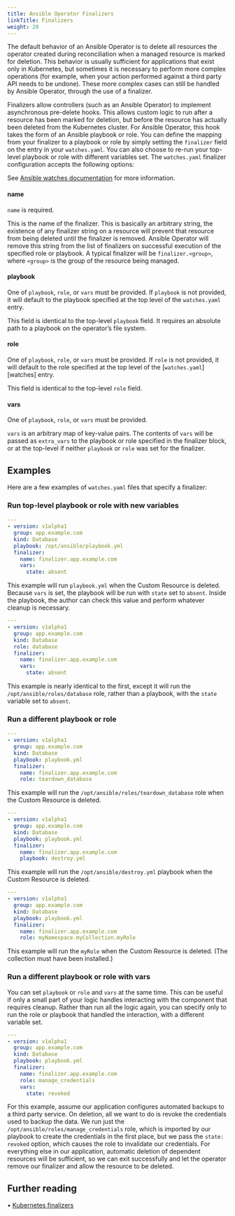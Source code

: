 ```yaml
---
title: Ansible Operator Finalizers
linkTitle: Finalizers
weight: 20
---
```


The default behavior of an Ansible Operator is to delete all resources the operator
created during reconciliation when a managed resource is marked for deletion. This
behavior is usually sufficient for applications that exist only in Kubernetes, but
sometimes it is necessary to perform more complex operations (for example, when
your action performed against a third party API needs to be undone). These more
complex cases can still be handled by Ansible Operator, through the use of a finalizer.

Finalizers allow controllers (such as an Ansible Operator) to implement asynchronous pre-delete hooks.
This allows custom logic to run after a resource has been marked for deletion, but
before the resource has actually been deleted from the Kubernetes cluster.
For Ansible Operator, this hook takes the form of an Ansible playbook or role. You can
define the mapping from your finalizer to a playbook or role by simply setting the
`finalizer` field on the entry in your `watches.yaml`. You can also choose to re-run
your top-level playbook or role with different variables set. The `watches.yaml`
finalizer configuration accepts the following options:

See [Ansible watches documentation][ansible-watches] for more
information.


#### name
`name` is required.

This is the name of the finalizer. This is basically an arbitrary string, the existence
of any finalizer string on a resource will prevent that resource from being deleted until
the finalizer is removed. Ansible Operator will remove this string from the list of
finalizers on successful execution of the specified role or playbook. A typical finalizer
will be `finalizer.<group>`, where `<group>` is the group of the resource being managed.

#### playbook

One of `playbook`, `role`, or `vars` must be provided. If `playbook` is not provided, it
will default to the playbook specified at the top level of the `watches.yaml`
entry.

This field is identical to the top-level `playbook` field. It requires an absolute
path to a playbook on the operator’s file system.

#### role

One of `playbook`, `role`, or `vars` must be provided. If `role` is not provided, it
will default to the role specified at the top level of the [`watches.yaml`][watches] entry.

This field is identical to the top-level `role` field.


#### vars

One of `playbook`, `role`, or `vars` must be provided.

`vars` is an arbitrary map of key-value pairs. The contents of `vars` will be passed as `extra_vars` to the
playbook or role specified in the finalizer block, or at the top-level if neither `playbook`
or `role` was set for the finalizer.

## Examples

Here are a few examples of `watches.yaml` files that specify a finalizer:

### Run top-level playbook or role with new variables

```yaml
---
- version: v1alpha1
  group: app.example.com
  kind: Database
  playbook: /opt/ansible/playbook.yml
  finalizer:
    name: finalizer.app.example.com
    vars:
      state: absent
```

This example will run `playbook.yml` when the Custom Resource
is deleted. Because `vars` is set, the playbook will be run with `state` set to `absent`. Inside the playbook,
the author can check this value and perform whatever cleanup is necessary.

```yaml
---
- version: v1alpha1
  group: app.example.com
  kind: Database
  role: database
  finalizer:
    name: finalizer.app.example.com
    vars:
      state: absent
```

This example is nearly identical to the first, except it will run the `/opt/ansible/roles/database`
role, rather than a playbook, with the `state` variable set to `absent`.

### Run a different playbook or role
```yaml
---
- version: v1alpha1
  group: app.example.com
  kind: Database
  playbook: playbook.yml
  finalizer:
    name: finalizer.app.example.com
    role: teardown_database
```

This example will run the `/opt/ansible/roles/teardown_database` role when the Custom Resource is deleted.

```yaml
---
- version: v1alpha1
  group: app.example.com
  kind: Database
  playbook: playbook.yml
  finalizer:
    name: finalizer.app.example.com
    playbook: destroy.yml
```

This example will run the `/opt/ansible/destroy.yml` playbook when the Custom Resource is deleted.

```yaml
---
- version: v1alpha1
  group: app.example.com
  kind: Database
  playbook: playbook.yml
  finalizer:
    name: finalizer.app.example.com
    role: myNamespace.myCollection.myRole
```

This example will run the `myRole` when the Custom Resource is deleted. (The collection must have been installed.)


### Run a different playbook or role with vars

You can set `playbook` or `role` and `vars` at the same time. This can be useful if only a small
part of your logic handles interacting with the component that requires cleanup. Rather than
run all the logic again, you can specify only to run the role or playbook that handled the
interaction, with a different variable set.

```yaml
---
- version: v1alpha1
  group: app.example.com
  kind: Database
  playbook: playbook.yml
  finalizer:
    name: finalizer.app.example.com
    role: manage_credentials
    vars:
      state: revoked
```


For this example, assume our application configures automated backups to a third party service.
On deletion, all we want to do is revoke the credentials used to backup the data. We run
just the `/opt/ansible/roles/manage_credentials` role, which is imported by our playbook to
create the credentials in the first place, but we pass the `state: revoked` option, which
causes the role to invalidate our credentials. For everything else in our application,
automatic deletion of dependent resources will be sufficient, so we can exit successfully and
let the operator remove our finalizer and allow the resource to be deleted.

## Further reading
• [Kubernetes finalizers](https://kubernetes.io/docs/tasks/extend-kubernetes/custom-resources/custom-resource-definitions/#finalizers)

[ansible-watches]:/docs/ansible/reference/watches/
